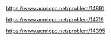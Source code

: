 https://www.acmicpc.net/problem/14891

https://www.acmicpc.net/problem/14719

https://www.acmicpc.net/problem/14395